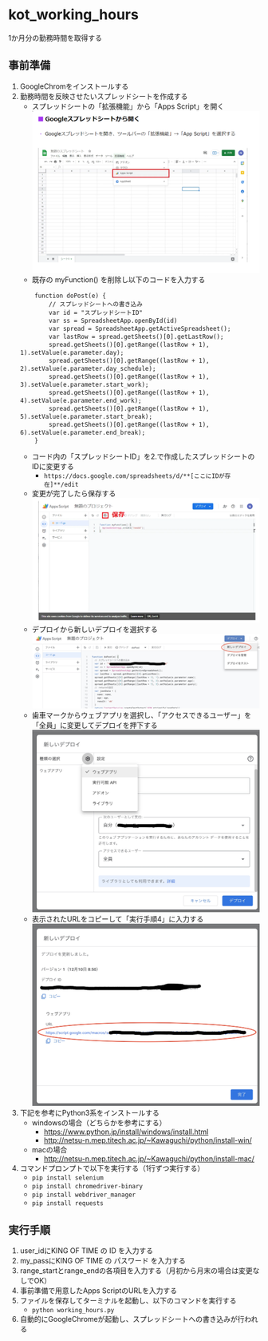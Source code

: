 # kot_working_hours
1か月分の勤務時間を取得する

## 事前準備
1. GoogleChromをインストールする
2. 勤務時間を反映させたいスプレッドシートを作成する
    * スプレッドシートの「拡張機能」から「Apps Script」を開く
    ![](/images/sheet_1.png)
    * 既存の myFunction() を削除し以下のコードを入力する
    ```
        function doPost(e) {
            // スプレッドシートへの書き込み
            var id = "スプレッドシートID"
            var ss = SpreadsheetApp.openById(id)
            var spread = SpreadsheetApp.getActiveSpreadsheet();
            var lastRow = spread.getSheets()[0].getLastRow();
            spread.getSheets()[0].getRange((lastRow + 1), 1).setValue(e.parameter.day);
            spread.getSheets()[0].getRange((lastRow + 1), 2).setValue(e.parameter.day_schedule);
            spread.getSheets()[0].getRange((lastRow + 1), 3).setValue(e.parameter.start_work);
            spread.getSheets()[0].getRange((lastRow + 1), 4).setValue(e.parameter.end_work);
            spread.getSheets()[0].getRange((lastRow + 1), 5).setValue(e.parameter.start_break);
            spread.getSheets()[0].getRange((lastRow + 1), 6).setValue(e.parameter.end_break);
        }
    ```
    * コード内の「スプレッドシートID」を2.で作成したスプレッドシートのIDに変更する
        * ``` https://docs.google.com/spreadsheets/d/**[ここにIDが存在]**/edit ```
    * 変更が完了したら保存する
    ![](/images/sheet_2.png)
    * デプロイから新しいデプロイを選択する
    ![](/images/sheet_3.jpg)
    * 歯車マークからウェブアプリを選択し、「アクセスできるユーザー」を「全員」に変更してデプロイを押下する
    ![](/images/sheet_4.jpg)
    * 表示されたURLをコピーして「実行手順4」に入力する
    ![](/images/sheet_5.jpg)
3. 下記を参考にPython3系をインストールする
    * windowsの場合（どちらかを参考にする）
        * <https://www.python.jp/install/windows/install.html>
        * <http://netsu-n.mep.titech.ac.jp/~Kawaguchi/python/install-win/>
    * macの場合
        * <http://netsu-n.mep.titech.ac.jp/~Kawaguchi/python/install-mac/>
4. コマンドプロンプトで以下を実行する（1行ずつ実行する）
    * ``` pip install selenium ```
    * ``` pip install chromedriver-binary ```
    * ``` pip install webdriver_manager ```
    * ``` pip install requests ```

## 実行手順
1. user_idにKING OF TIME の ID を入力する
2. my_passにKING OF TIME の パスワード を入力する
3. range_startとrange_endの各項目を入力する（月初から月末の場合は変更なしでOK）
4. 事前準備で用意したApps ScriptのURLを入力する
5. ファイルを保存してターミナルを起動し、以下のコマンドを実行する
    * ``` python working_hours.py ```
6. 自動的にGoogleChromeが起動し、スプレッドシートへの書き込みが行われる